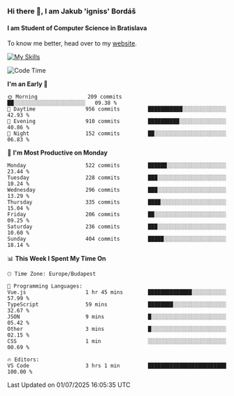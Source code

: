 ### Hi there 👋, I am Jakub 'igniss' Bordáš

#### I am Student of Computer Science in Bratislava
To know me better, head over to my [website](https://bordas.sk).

[![My Skills](https://skillicons.dev/icons?i=js,typescript,html,css,figma,svelte,vue,next,postgresql,nest,express,nodejs)](https://bordas.sk)


<!--START_SECTION:waka-->
![Code Time](http://img.shields.io/badge/Code%20Time-1%2C968%20hrs%2041%20mins-blue)

**I'm an Early 🐤** 

```text
🌞 Morning                209 commits         ██░░░░░░░░░░░░░░░░░░░░░░░   09.38 % 
🌆 Daytime                956 commits         ███████████░░░░░░░░░░░░░░   42.93 % 
🌃 Evening                910 commits         ██████████░░░░░░░░░░░░░░░   40.86 % 
🌙 Night                  152 commits         ██░░░░░░░░░░░░░░░░░░░░░░░   06.83 % 
```
📅 **I'm Most Productive on Monday** 

```text
Monday                   522 commits         ██████░░░░░░░░░░░░░░░░░░░   23.44 % 
Tuesday                  228 commits         ███░░░░░░░░░░░░░░░░░░░░░░   10.24 % 
Wednesday                296 commits         ███░░░░░░░░░░░░░░░░░░░░░░   13.29 % 
Thursday                 335 commits         ████░░░░░░░░░░░░░░░░░░░░░   15.04 % 
Friday                   206 commits         ██░░░░░░░░░░░░░░░░░░░░░░░   09.25 % 
Saturday                 236 commits         ███░░░░░░░░░░░░░░░░░░░░░░   10.60 % 
Sunday                   404 commits         █████░░░░░░░░░░░░░░░░░░░░   18.14 % 
```


📊 **This Week I Spent My Time On** 

```text
🕑︎ Time Zone: Europe/Budapest

💬 Programming Languages: 
Vue.js                   1 hr 45 mins        ██████████████░░░░░░░░░░░   57.99 % 
TypeScript               59 mins             ████████░░░░░░░░░░░░░░░░░   32.67 % 
JSON                     9 mins              █░░░░░░░░░░░░░░░░░░░░░░░░   05.42 % 
Other                    3 mins              █░░░░░░░░░░░░░░░░░░░░░░░░   02.15 % 
CSS                      1 min               ░░░░░░░░░░░░░░░░░░░░░░░░░   00.69 % 

🔥 Editors: 
VS Code                  3 hrs 1 min         █████████████████████████   100.00 % 
```


 Last Updated on 01/07/2025 16:05:35 UTC
<!--END_SECTION:waka-->
